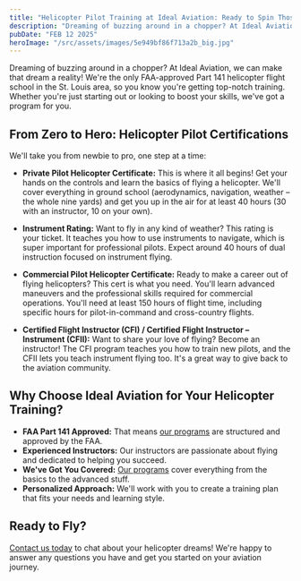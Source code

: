```yaml
---
title: "Helicopter Pilot Training at Ideal Aviation: Ready to Spin Those Rotors"
description: "Dreaming of buzzing around in a chopper? At Ideal Aviation, we can make that dream a reality! We're the only FAA-approved Part 141 helicopter flight school in the St. Louis area, so you know you're getting top-notch training. Whether you're just starting out or looking to boost your skills, we've got a program for you."
pubDate: "FEB 12 2025"
heroImage: "/src/assets/images/5e949bf86f713a2b_big.jpg"
---
```


Dreaming of buzzing around in a chopper? At Ideal Aviation, we can make that dream a reality! We're the only FAA-approved Part 141 helicopter flight school in the St. Louis area, so you know you're getting top-notch training. Whether you're just starting out or looking to boost your skills, we've got a program for you.

## From Zero to Hero: Helicopter Pilot Certifications

We'll take you from newbie to pro, one step at a time:

- **Private Pilot Helicopter Certificate:** This is where it all begins! Get your hands on the controls and learn the basics of flying a helicopter. We'll cover everything in ground school (aerodynamics, navigation, weather – the whole nine yards) and get you up in the air for at least 40 hours (30 with an instructor, 10 on your own).

- **Instrument Rating:** Want to fly in any kind of weather? This rating is your ticket. It teaches you how to use instruments to navigate, which is super important for professional pilots. Expect around 40 hours of dual instruction focused on instrument flying.

- **Commercial Pilot Helicopter Certificate:** Ready to make a career out of flying helicopters? This cert is what you need. You'll learn advanced maneuvers and the professional skills required for commercial operations. You'll need at least 150 hours of flight time, including specific hours for pilot-in-command and cross-country flights.

- **Certified Flight Instructor (CFI) / Certified Flight Instructor – Instrument (CFII):** Want to share your love of flying? Become an instructor! The CFI program teaches you how to train new pilots, and the CFII lets you teach instrument flying too. It's a great way to give back to the aviation community.

## Why Choose Ideal Aviation for Your Helicopter Training?

- **FAA Part 141 Approved:** That means [our programs](/programs/helicopter-pilot-training) are structured and approved by the FAA.
- **Experienced Instructors:** Our instructors are passionate about flying and dedicated to helping you succeed.
- **We've Got You Covered:** [Our programs](/programs/helicopter-pilot-training) cover everything from the basics to the advanced stuff.
- **Personalized Approach:** We'll work with you to create a training plan that fits your needs and learning style.

## Ready to Fly?

[Contact us today](/contact) to chat about your helicopter dreams! We're happy to answer any questions you have and get you started on your aviation journey.

